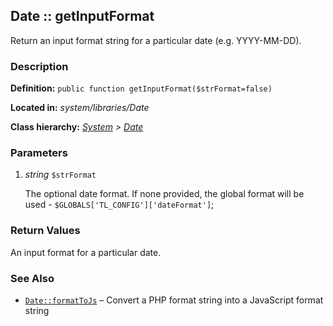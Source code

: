 
Date :: getInputFormat
-------------------------------------------

Return an input format string for a particular date (e.g. YYYY-MM-DD).


### Description ###

**Definition:** `public function getInputFormat($strFormat=false)`

**Located in:** *system/libraries/Date*

**Class hierarchy:** *[System](../System.php) > [Date](../Date)*


### Parameters ###

1. *string* `$strFormat`

	The optional date format. If none provided, the global format will be used - ```$GLOBALS['TL_CONFIG']['dateFormat']```;


### Return Values ###

An input format for a particular date.


### See Also ###

- [`Date::formatToJs`](formatToJs.md) – Convert a PHP format string into a JavaScript format string